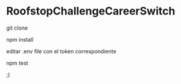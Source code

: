# RoofstopChallengeCareerSwitch

git clone 

npm install 

editar .env file con el token correspondiente

npm test 

;) 
